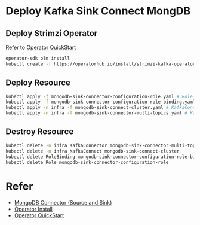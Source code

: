 # Deploy Kafka Sink Connect MongDB

## Deploy Strimzi Operator

Refer to [Operator QuickStart](https://olm.operatorframework.io/docs/getting-started/)

```bash
operator-sdk olm install
kubectl create -f https://operatorhub.io/install/strimzi-kafka-operator.yaml
```

## Deploy Resource

```bash
kubectl apply -f mongodb-sink-connector-configuration-role.yaml # Role 
kubectl apply -f mongodb-sink-connector-configuration-role-binding.yaml # RoleBinding
kubectl apply -n infra -f mongodb-sink-connect-cluster.yaml # KafkaConnect
kubectl apply -n infra -f mongodb-sink-connector-multi-topics.yaml # KafkaConnector running on KafkaConnect
```

## Destroy Resource

```bash
kubectl delete -n infra KafkaConnector mongodb-sink-connector-multi-topics
kubectl delete -n infra KafkaConnect mongodb-sink-connect-cluster
kubectl delete RoleBinding mongodb-sink-connector-configuration-role-binding
kubectl delete Role mongodb-sink-connector-configuration-role
```

# Refer

* [MongoDB Connector (Source and Sink)](https://www.confluent.io/hub/mongodb/kafka-connect-mongodb)
* [Operator Install](https://sdk.operatorframework.io/docs/installation/)
* [Operator QuickStart](https://olm.operatorframework.io/docs/getting-started/)
